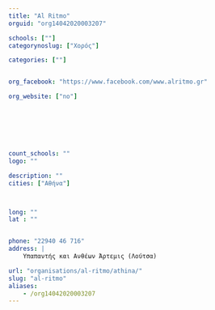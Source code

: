 ```yaml
---
title: "Al Ritmo"
orguid: "org14042020003207"

schools: [""]
categorynoslug: ["Χορός"]

categories: [""]


org_facebook: "https://www.facebook.com/www.alritmo.gr"

org_website: ["no"]







count_schools: ""
logo: ""

description: ""
cities: ["Αθήνα"]



long: ""
lat : ""


phone: "22940 46 716"
address: |
    Υπαπαντής και Ανθέων Άρτεμις (Λούτσα)

url: "organisations/al-ritmo/athina/"
slug: "al-ritmo"
aliases:
    - /org14042020003207
---
```



